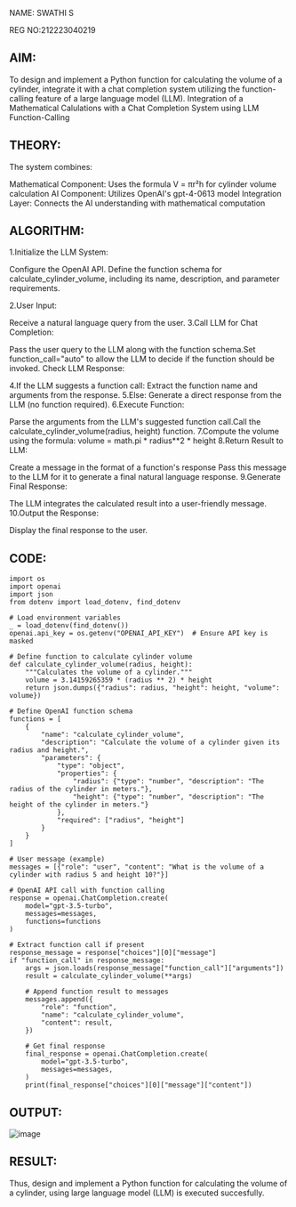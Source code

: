 NAME: SWATHI S

REG NO:212223040219
## AIM:

To design and implement a Python function for calculating the volume of a cylinder, integrate it with a chat completion system utilizing the function-calling feature of a large language model (LLM).
Integration of a Mathematical Calulations with a Chat Completion System using LLM Function-Calling
## THEORY:
The system combines:

Mathematical Component: Uses the formula V = πr²h for cylinder volume calculation
AI Component: Utilizes OpenAI's gpt-4-0613 model
Integration Layer: Connects the AI understanding with mathematical computation
## ALGORITHM:
1.Initialize the LLM System:

Configure the OpenAI API.
Define the function schema for calculate_cylinder_volume, including its name, description, and parameter requirements.

2.User Input:

  Receive a natural language query from the user.
3.Call LLM for Chat Completion:

  Pass the user query to the LLM along with the function schema.Set function_call="auto" to allow the LLM to decide if the function should be invoked.
   Check LLM Response:

4.If the LLM suggests a function call:
   Extract the function name and arguments from the response.
5.Else:
   Generate a direct response from the LLM (no function required).
6.Execute Function:

 Parse the arguments from the LLM's suggested function call.Call the calculate_cylinder_volume(radius, height) function.
7.Compute the volume using the formula:
  volume = math.pi * radius**2 * height
8.Return Result to LLM:

  Create a message in the format of a function's response Pass this message to the LLM for it to generate a final natural language response.
9.Generate Final Response:

 The LLM integrates the calculated result into a user-friendly message.
10.Output the Response:

  Display the final response to the user.

## CODE:
```
import os
import openai
import json
from dotenv import load_dotenv, find_dotenv

# Load environment variables
_ = load_dotenv(find_dotenv())
openai.api_key = os.getenv("OPENAI_API_KEY")  # Ensure API key is masked

# Define function to calculate cylinder volume
def calculate_cylinder_volume(radius, height):
    """Calculates the volume of a cylinder."""
    volume = 3.14159265359 * (radius ** 2) * height
    return json.dumps({"radius": radius, "height": height, "volume": volume})

# Define OpenAI function schema
functions = [
    {
        "name": "calculate_cylinder_volume",
        "description": "Calculate the volume of a cylinder given its radius and height.",
        "parameters": {
            "type": "object",
            "properties": {
                "radius": {"type": "number", "description": "The radius of the cylinder in meters."},
                "height": {"type": "number", "description": "The height of the cylinder in meters."}
            },
            "required": ["radius", "height"]
        }
    }
]

# User message (example)
messages = [{"role": "user", "content": "What is the volume of a cylinder with radius 5 and height 10?"}]

# OpenAI API call with function calling
response = openai.ChatCompletion.create(
    model="gpt-3.5-turbo",
    messages=messages,
    functions=functions
)

# Extract function call if present
response_message = response["choices"][0]["message"]
if "function_call" in response_message:
    args = json.loads(response_message["function_call"]["arguments"])
    result = calculate_cylinder_volume(**args)
    
    # Append function result to messages
    messages.append({
        "role": "function",
        "name": "calculate_cylinder_volume",
        "content": result,
    })
    
    # Get final response
    final_response = openai.ChatCompletion.create(
        model="gpt-3.5-turbo",
        messages=messages,
    )
    print(final_response["choices"][0]["message"]["content"])
```
## OUTPUT:
![image](https://github.com/user-attachments/assets/cf031338-c1e8-48f4-b851-0187c13a08a2)


## RESULT:
Thus, design and implement a Python function for calculating the volume of a cylinder, using large language model (LLM) is executed succesfully.

